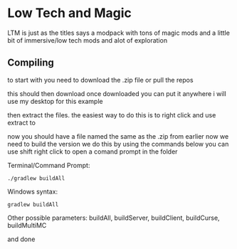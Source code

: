 # Low Tech and Magic

LTM is just as the titles says a modpack with tons of magic mods and a little bit of immersive/low tech mods and alot of exploration


## Compiling
to start with you need to download the .zip file or pull the repos

this should then download once downloaded you can put it anywhere i will use my desktop for this example

then extract the files. the easiest way to do this is to right click and use extract to

now you should have a file named the same as the .zip from earlier now we need to build the version we do this by using the commands below you can use shift right click to open a comand prompt in the folder

Terminal/Command Prompt:

    ./gradlew buildAll

Windows syntax:

    gradlew buildAll


Other possible parameters:
buildAll, buildServer, buildClient, buildCurse, buildMultiMC
	
and done

